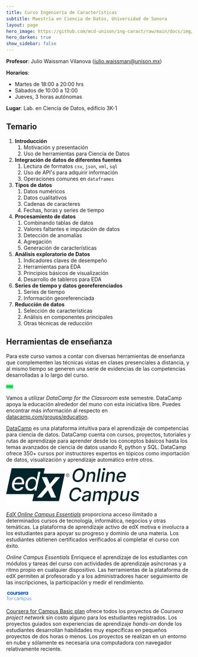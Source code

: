 ```yaml
---
title: Curso Ingeniería de Características 
subtitle: Maestría en Ciencia de Datos, Universidad de Sonora
layout: page
hero_image: https://github.com/mcd-unison/ing-caract/raw/main/docs/img/data-science-banner.jpg
hero_darken: true
show_sidebar: false
---
```



**Profesor**: Julio Waissman Vilanova  (julio.waissman@unison.mx)

**Horarios**:

- Martes de 18:00 a 20:00 hrs
- Sábados de 10:00 a 12:00
- Jueves, 3 horas autónomas

**Lugar**: Lab. en Ciencia de Datos, edificio 3K-1

## Temario

1. **Introducción**
   1. Motivación y presentación
   2. Uso de herramientas para Ciencia de Datos 
2. **Integración de datos de diferentes fuentes**
   1. Lectura de formatos `csv`, `json`, `xml`, `sql`
   2. Uso de API's para adquirir información
   3. Operaciones comunes en `dataframes`
3. **Tipos de datos**
   1. Datos numéricos
   2. Datos cualitativos
   3. Cadenas de caracteres
   4. Fechas, horas y series de tiempo
4. **Procesamiento de datos**
   1. Combinando tablas de datos
   2. Valores faltantes e imputación de datos
   3. Detección de anomalías
   4. Agregación
   5. Generación de características
5. **Análisis exploratorio de Datos**
   1. Indicadores claves de desempeño
   2. Herramientas para EDA
   3. Principios básicos de visualización
   4. Desarrollo de tableros para EDA
6. **Series de tiempo y datos georeferenciados**
   1. Series de tiempo
   2. Información georeferenciada
7. **Reducción de datos**
   1. Selección de características
   2. Análisis en componentes principales
   3. Otras técnicas de reducción

## Herramientas de enseñanza

Para este curso vamos a contar con diversas herramientas de enseñanza
que complementen las técnicas vistas en clases presenciales a distancia, 
y al mismo tiempo se generen una serie de evidencias de las competencias
desarrolladas a lo largo del curso.


<img src="https://github.com/mcd-unison/ing-caract/raw/main/docs/img/datacamp.jpg" alt="DataCamp" height="10">


Vamos a utilizar *DataCamp for the Classroom* este semestre. DataCamp apoya la educación alrededor del muno con esta iniciativa libre. Puedes encontrar más información al respecto en [datacamp.com/groups/education](datacamp.com/groups/education).

[DataCamp](https://www.datacamp.com/) es una plataforma intuitiva para el aprendizaje de competencias para ciencia de datos. DataCamp cuenta con cursos, proyectos, tutoriales y rutas de aprendizaje para aprender desde los conceptos básicos hasta los temas avanzados de ciencia de datos usando R, python y SQL. DataCamp ofrece 350+ cursos por instructores expertos en tópicos como importación de datos, visualización y aprendizaje automático entre otros.



<img src="https://github.com/mcd-unison/ing-caract/raw/main/docs/img/edx-online-campus.png" alt="EdX Campus Essentials" height="100">

[*EdX Online Campus Essentials*](https://campus.edx.org/es/essentials) proporciona acceso ilimitado a determinados cursos de tecnología, informática, negocios y otras temáticas. La plataforma de aprendizaje activo de edX motiva e involucra a los estudiantes para apoyar su progreso y dominio de una materia. Los estudiantes obtienen certificados verificados al completar el curso con éxito.

*Online Campus Essentials* Enriquece el aprendizaje de los estudiantes con módulos y tareas del curso con actividades de aprendizaje asíncronas y a ritmo propio en cualquier dispositivo. Las herramientas de la plataforma de edX permiten al profesorado y a los administradores hacer seguimiento de las inscripciones, la participación y medir el rendimiento.

<img src="https://github.com/mcd-unison/ing-caract/raw/main/docs/img/Coursera-for-Campus.png" alt="Coursera for Campus" height="30">

[Coursera for Campus Basic plan](https://www.coursera.org/campus/basic/) ofrece todos los proyectos de *Coursera project network* sin costo alguno para los estudiantes registrados. Los proyectos guiados son experiencias de aprendizaje  *hands-on* donde los estudiantes desarrollan habilidades muy específicas en pequeños proyectos de dos horas o menos. Los proyectos se realizan en un entorno en nube y sólamente es necesaria una computadora con navegador relativamente reciente.